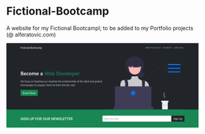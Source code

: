 # Fictional-Bootcamp
A website for my Fictional Bootcampl; to be added to my Portfolio projects (@ alferatovic.com)

<img src="bootcamppic.png" />

